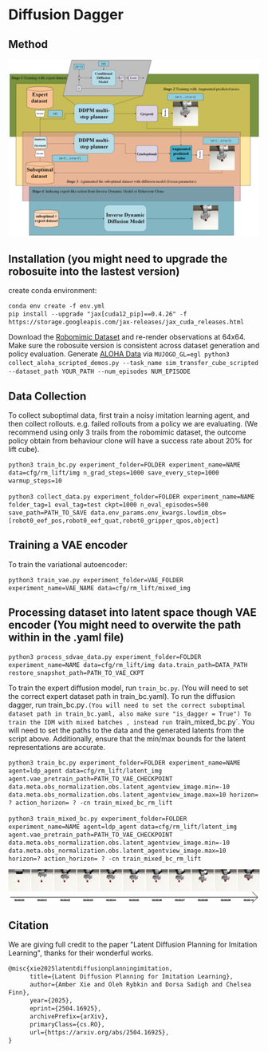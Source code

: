 # Diffusion Dagger

## Method
<img src="imgs/method.png" alt="DD method" title="DD method">

## Installation (you might need to upgrade the robosuite into the lastest version)
create conda environment:

```
conda env create -f env.yml
pip install --upgrade "jax[cuda12_pip]==0.4.26" -f https://storage.googleapis.com/jax-releases/jax_cuda_releases.html
```

Download the [Robomimic Dataset](https://robomimic.github.io/docs/datasets/robomimic_v0.1.html) and re-render observations at 64x64. Make sure the robosuite version is consistent across dataset generation and policy evaluation. Generate [ALOHA Data](https://github.com/tonyzhaozh/act) via `MUJOGO_GL=egl python3 collect_aloha_scripted_demos.py --task_name sim_transfer_cube_scripted --dataset_path YOUR_PATH --num_episodes NUM_EPISODE`


## Data Collection
To collect suboptimal data, first train a noisy imitation learning agent, and then collect rollouts. e.g. failed rollouts from a policy we are evaluating. (We recommend using only 3 trails from the robomimic dataset, the outcome policy obtain from behaviour clone will have a success rate about 20% for lift cube).
```
python3 train_bc.py experiment_folder=FOLDER experiment_name=NAME data=cfg/rm_lift/img n_grad_steps=1000 save_every_step=1000 warmup_steps=10

python3 collect_data.py experiment_folder=FOLDER experiment_name=NAME folder_tag=1 eval_tag=test ckpt=1000 n_eval_episodes=500 save_path=PATH_TO_SAVE data.env_params.env_kwargs.lowdim_obs=[robot0_eef_pos,robot0_eef_quat,robot0_gripper_qpos,object]
```


## Training a VAE encoder 
To train the variational autoencoder:
```
python3 train_vae.py experiment_folder=VAE_FOLDER experiment_name=VAE_NAME data=cfg/rm_lift/mixed_img
``` 


## Processing dataset into latent space though VAE encoder (You might need to overwite the path within in the .yaml file)
```
python3 process_sdvae_data.py experiment_folder=FOLDER experiment_name=NAME data=cfg/rm_lift/img data.train_path=DATA_PATH restore_snapshot_path=PATH_TO_VAE_CKPT
```
To train the expert diffusion model, run `train_bc.py`. (You will need to set the correct expert dataset path in train_bc.yaml).
To run the diffusion dagger, run train_bc.py`.(You will need to set the correct suboptimal dataset path in train_bc.yaml, also make sure "is_dagger = True")
To train the IDM with mixed batches , instead run `train_mixed_bc.py`. You will need to set the paths to the data and the generated latents from the script above. Additionally, ensure that the min/max bounds for the latent representations are accurate.

```
python3 train_bc.py experiment_folder=FOLDER experiment_name=NAME agent=ldp_agent data=cfg/rm_lift/latent_img  agent.vae_pretrain_path=PATH_TO_VAE_CHECKPOINT data.meta.obs_normalization.obs.latent_agentview_image.min=-10 data.meta.obs_normalization.obs.latent_agentview_image.max=10 horizon= ? action_horizon= ? -cn train_mixed_bc_rm_lift

python3 train_mixed_bc.py experiment_folder=FOLDER experiment_name=NAME agent=ldp_agent data=cfg/rm_lift/latent_img  agent.vae_pretrain_path=PATH_TO_VAE_CHECKPOINT data.meta.obs_normalization.obs.latent_agentview_image.min=-10 data.meta.obs_normalization.obs.latent_agentview_image.max=10 horizon=? action_horizon= ? -cn train_mixed_bc_rm_lift
```
<img src="imgs/sample.png" alt="DD method" title="DD method">

## Citation
We are giving full credit to the paper "Latent Diffusion Planning for Imitation Learning", thanks for their wonderful works. 
```
@misc{xie2025latentdiffusionplanningimitation,
      title={Latent Diffusion Planning for Imitation Learning}, 
      author={Amber Xie and Oleh Rybkin and Dorsa Sadigh and Chelsea Finn},
      year={2025},
      eprint={2504.16925},
      archivePrefix={arXiv},
      primaryClass={cs.RO},
      url={https://arxiv.org/abs/2504.16925}, 
}
```

